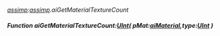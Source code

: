 _[assimp](../../modules/assimp/assimp-module.md):[assimp](../../modules/assimp/assimp-module.md).aiGetMaterialTextureCount_
##### Function aiGetMaterialTextureCount:[UInt](../../modules/wonkey/wonkey-types-uint.md)( pMat:[aiMaterial](../../modules/assimp/assimp-aimaterial.md),type:[UInt](../../modules/wonkey/wonkey-types-uint.md) )
